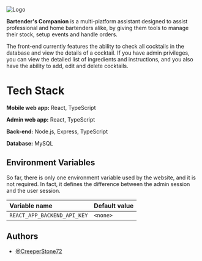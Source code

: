 
![Logo](https://dev-to-uploads.s3.amazonaws.com/uploads/articles/th5xamgrr6se0x5ro4g6.png)


**Bartender's Companion** is a multi-platform assistant designed to assist professional and home bartenders alike, by giving them tools to manage their stock, setup events and handle orders.

The front-end currently features the ability to check all cocktails in the database and view the details of a cocktail. If you have admin privileges, you can view the detailed list of ingredients and instructions, and you also have the ability to add, edit and delete cocktails.
# Tech Stack

**Mobile web app:** React, TypeScript

**Admin web app:** React, TypeScript

**Back-end:** Node.js, Express, TypeScript

**Database:** MySQL
## Environment Variables

So far, there is only one environment variable used by the website, and it is not required. In fact, it defines the difference between the admin session and the user session.

| Variable name                | Default value  |
| :--------------------------- | :------------- |
| `REACT_APP_BACKEND_API_KEY`  | `<none>`       |


## Authors

- [@CreeperStone72](https://www.github.com/CreeperStone72)

